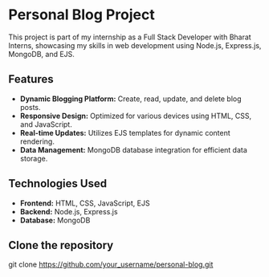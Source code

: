 # Personal Blog Project

This project is part of my internship as a Full Stack Developer with Bharat Interns, showcasing my skills in web development using Node.js, Express.js, MongoDB, and EJS.

## Features

- **Dynamic Blogging Platform:** Create, read, update, and delete blog posts.
- **Responsive Design:** Optimized for various devices using HTML, CSS, and JavaScript.
- **Real-time Updates:** Utilizes EJS templates for dynamic content rendering.
- **Data Management:** MongoDB database integration for efficient data storage.

## Technologies Used

- **Frontend:** HTML, CSS, JavaScript, EJS
- **Backend:** Node.js, Express.js
- **Database:** MongoDB



## Clone the repository

   
   git clone https://github.com/your_username/personal-blog.git
   
